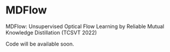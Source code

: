 # MDFlow
MDFlow: Unsupervised Optical Flow Learning by Reliable Mutual Knowledge Distillation (TCSVT 2022)

Code will be available soon.
